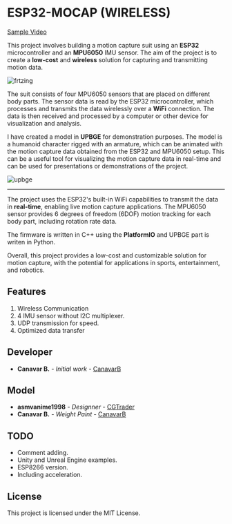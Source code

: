 # ESP32-MOCAP (WIRELESS)

[Sample Video](https://www.youtube.com/watch?v=PjA4n_jvgSc)

This project involves building a motion capture suit using an **ESP32** microcontroller and an **MPU6050** IMU sensor. The aim of the project is to create a **low-cost** and **wireless** solution for capturing and transmitting motion data.

![frtzing](https://user-images.githubusercontent.com/100694366/227400860-ccfcbb69-c432-4a4b-aa63-f76c925b7759.jpg)

The suit consists of four MPU6050 sensors that are placed on different body parts. The sensor data is read by the ESP32 microcontroller, which processes and transmits the data wirelessly over a **WiFi** connection. The data is then received and processed by a computer or other device for visualization and analysis. 

I have created a model in **UPBGE** for demonstration purposes. The model is a humanoid character rigged with an armature, which can be animated with the motion capture data obtained from the ESP32 and MPU6050 setup. 
This can be a useful tool for visualizing the motion capture data in real-time and can be used for presentations or demonstrations of the project.

![upbge](https://user-images.githubusercontent.com/100694366/227400810-0cc6c251-6082-42de-b117-8c95387695f4.gif)

---
The project uses the ESP32's built-in WiFi capabilities to transmit the data in **real-time**, enabling live motion capture applications. The MPU6050 sensor provides 6 degrees of freedom (6DOF) motion tracking for each body part, including rotation rate data.

The firmware is written in C++ using the **PlatformIO** and UPBGE part is writen in Python.

Overall, this project provides a low-cost and customizable solution for motion capture, with the potential for applications in sports, entertainment, and robotics.

## Features
1. Wireless Communication
2. 4 IMU sensor without I2C multiplexer.
3. UDP transmission for speed.
4. Optimized data transfer

## Developer
- **Canavar B.** - _Initial work_ - [CanavarB](https://github.com/CanavarB)
## Model
- **asmvanime1998**  - _Designner_ - [CGTrader](https://www.cgtrader.com/free-3d-models/character/woman/kawaii-anime-girl-3d-model)
- **Canavar B.** - _Weight Paint_ - [CanavarB](https://github.com/CanavarB)

## TODO
- Comment adding.
- Unity and Unreal Engine examples.
- ESP8266 version.
- Including acceleration.

## License

This project is licensed under the MIT License.

